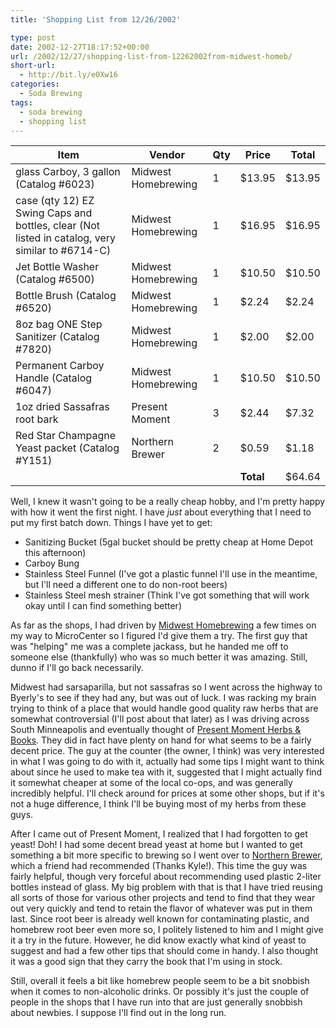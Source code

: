 ```yaml
---
title: 'Shopping List from 12/26/2002'

type: post
date: 2002-12-27T18:17:52+00:00
url: /2002/12/27/shopping-list-from-12262002from-midwest-homeb/
short-url:
  - http://bit.ly/e0Xw16
categories:
  - Soda Brewing
tags:
  - soda brewing
  - shopping list
---
```

Item | Vendor | Qty | Price | Total
--- | --- | --- | --- | ---
glass Carboy, 3 gallon (Catalog #6023) | Midwest Homebrewing | 1 | $13.95 | $13.95
case (qty 12) EZ Swing Caps and bottles, clear (Not listed in catalog, very similar to #6714-C) | Midwest Homebrewing | 1 | $16.95 | $16.95
Jet Bottle Washer (Catalog #6500) | Midwest Homebrewing | 1 | $10.50 | $10.50
Bottle Brush (Catalog #6520) | Midwest Homebrewing | 1 | $2.24 | $2.24
8oz bag ONE Step Sanitizer (Catalog #7820) | Midwest Homebrewing | 1 | $2.00 | $2.00
Permanent Carboy Handle (Catalog #6047) | Midwest Homebrewing | 1 | $10.50 | $10.50
1oz dried Sassafras root bark | Present Moment | 3 | $2.44 | $7.32
Red Star Champagne Yeast packet (Catalog #Y151) | Northern Brewer | 2 | $0.59 | $1.18
&nbsp; | &nbsp; | &nbsp; | **Total** | $64.64

Well, I knew it wasn't going to be a really cheap hobby, and I'm pretty happy with how it went the first night. I have _just_ about everything that I need to put my first batch down. Things I have yet to get:

- Sanitizing Bucket (5gal bucket should be pretty cheap at Home Depot this afternoon)
- Carboy Bung
- Stainless Steel Funnel (I've got a plastic funnel I'll use in the meantime, but I'll need a different one to do non-root beers)
- Stainless Steel mesh strainer (Think I've got something that will work okay until I can find something better)

As far as the shops, I had driven by <a href="http://www.midwestsupplies.com">Midwest Homebrewing</a> a few times on my way to MicroCenter so I figured I'd give them a try. The first guy that was "helping" me was a complete jackass, but he handed me off to someone else (thankfully) who was so much better it was amazing. Still, dunno if I'll go back necessarily.

Midwest had sarsaparilla, but not sassafras so I went across the highway to Byerly's to see if they had any, but was out of luck. I was racking my brain trying to think of a place that would handle good quality raw herbs that are somewhat controversial (I'll post about that later) as I was driving across South Minneapolis and eventually thought of <a href="http://www.presentmoment.com/">Present Moment Herbs & Books</a>. They did in fact have plenty on hand for what seems to be a fairly decent price. The guy at the counter (the owner, I think) was very interested in what I was going to do with it, actually had some tips I might want to think about since he used to make tea with it, suggested that I might actually find it somewhat cheaper at some of the local co-ops, and was generally incredibly helpful. I'll check around for prices at some other shops, but if it's not a huge difference, I think I'll be buying most of my herbs from these guys.

After I came out of Present Moment, I realized that I had forgotten to get yeast! Doh! I had some decent bread yeast at home but I wanted to get something a bit more specific to brewing so I went over to <a href="http://www.northernbrewer.com/">Northern Brewer</a>, which a friend had recommended (Thanks Kyle!). This time the guy was fairly helpful, though very forceful about recommending used plastic 2-liter bottles instead of glass. My big problem with that is that I have tried reusing all sorts of those for various other projects and tend to find that they wear out very quickly and tend to retain the flavor of whatever was put in them last. Since root beer is already well known for contaminating plastic, and homebrew root beer even more so, I politely listened to him and I might give it a try in the future. However, he did know exactly what kind of yeast to suggest and had a few other tips that should come in handy. I also thought it was a good sign that they carry the book that I'm using in stock.

Still, overall it feels a bit like homebrew people seem to be a bit snobbish when it comes to non-alcoholic drinks. Or possibly it's just the couple of people in the shops that I have run into that are just generally snobbish about newbies. I suppose I'll find out in the long run.